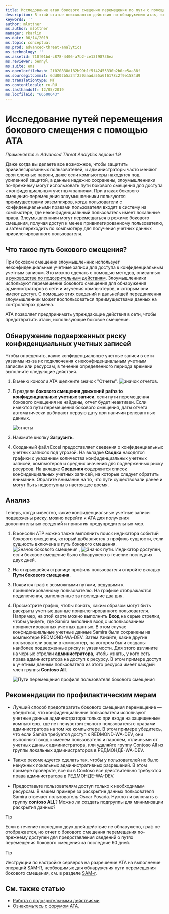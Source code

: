 ```yaml
---
title: Исследование атак бокового смещения перемещения по пути с помощью ATA | Документация Майкрософт
description: В этой статье описываются действия по обнаружению атак, использующих пути бокового смещения, в Advanced Threat Analytics (ATA).
keywords: ''
author: mlottner
ms.author: mlottner
manager: rkarlin
ms.date: 06/14/2019
ms.topic: conceptual
ms.prod: advanced-threat-analytics
ms.technology: ''
ms.assetid: 710f01bd-c878-4406-a7b2-ce13f98736ea
ms.reviewer: bennyl
ms.suite: ems
ms.openlocfilehash: 2f020838d182b99b1f5f42455330b2b0ce5aa88f
ms.sourcegitcommit: 6dd002b5a34f230aaada55a6f6178c2f9e1584d9
ms.translationtype: MT
ms.contentlocale: ru-RU
ms.lasthandoff: 12/05/2019
ms.locfileid: "66500643"
---
```

# <a name="investigate-lateral-movement-paths-with-ata"></a>Исследование путей перемещения бокового смещения с помощью ATA


*Применяется к: Advanced Threat Analytics версии 1.9*

Даже когда вы делаете все возможное, чтобы защитить привилегированных пользователей, и администраторы часто меняют свои сложные пароли, даже если компьютеры находятся под усиленной защитой, а данные надежно сохранены, злоумышленники по-прежнему могут использовать пути бокового смещения для доступа к конфиденциальным учетным записям. При атаках бокового смещения-перемещения злоумышленники пользуются преимуществами экземпляров, когда пользователи с конфиденциальными правами пользователя входят в систему на компьютере, где неконфиденциальный пользователь имеет локальные права. Злоумышленники могут перемещаться в режиме бокового смещения, получая доступ к менее привилегированному пользователю, и затем переходить по компьютеру для получения учетных данных привилегированного пользователя. 

## <a name="what-is-a-lateral-movement-path"></a>Что такое путь бокового смещения?

При боковом смещении злоумышленник использует неконфиденциальные учетные записи для доступа к конфиденциальным учетным записям. Это можно сделать с помощью методов, описанных в [руководстве по подозрительным действиям](suspicious-activity-guide.md). Злоумышленники используют перемещение бокового смещения для обнаружения администраторов в сети и изучения компьютеров, к которым они имеют доступ. С помощью этих сведений и дальнейшей передвижения злоумышленник может воспользоваться преимуществами данных на контроллерах домена. 

ATA позволяет предпринимать упреждающие действия в сети, чтобы предотвратить атаки, использующие боковое смещение.

## <a name="discovery-your-at-risk-sensitive-accounts"></a>Обнаружение подверженных риску конфиденциальных учетных записей

Чтобы определить, какие конфиденциальные учетные записи в сети уязвимы из-за их подключения к неконфиденциальным учетным записям или ресурсам, в течение определенного периода времени выполните следующие действия. 

1. В меню консоли ATA щелкните значок "Отчеты". ![значок отчетов](./media/ata-report-icon.png).

2. В разделе **бокового смещения движений paths to конфиденциальные учетные записи**, если пути перемещения бокового смещения не найдены, отчет будет неактивен. Если имеются пути перемещения бокового смещения, даты отчета автоматически выбирают первую дату при наличии релевантных данных. 

   ![отчеты](./media/reports.png)

3. Нажмите кнопку **Загрузить**.

4. Созданный файл Excel предоставляет сведения о конфиденциальных учетных записях под угрозой. На вкладке **Сводка** находятся графики с указанием количества конфиденциальных учетных записей, компьютеров и средних значений для подверженных риску ресурсов. На вкладке **Сведения** содержится список конфиденциальных учетных записей, на которые следует обратить внимание. Обратите внимание на то, что пути существовали ранее и могут быть недоступны в настоящее время.


## <a name="investigate"></a>Анализ

Теперь, когда известно, какие конфиденциальные учетные записи подвержены риску, можно перейти к ATA для получения дополнительных сведений и принятия предупредительных мер.

1. В консоли ATP можно также выполнить поиск индикатора событий бокового смещения, который добавляется в профиль сущности, если сущность включена в путь бокового смещения. ![Значок бокового смещения](./media/lateral-movement-icon.png) , ![Значок пути](./media/paths-icon.png). Индикатор доступен, если боковое смещение было обнаружено в течение последних двух дней.

2. На открывшейся странице профиля пользователя откройте вкладку **Пути бокового смещения**.

3. Появится граф с возможными путями, ведущими к привилегированному пользователю. На графике отображаются подключения, выполненные за последние два дня.

4. Просмотрите график, чтобы понять, каким образом могут быть раскрыты учетные данные привилегированного пользователя. Например, на этой карте можно выполнить **Вход** на серые стрелки, чтобы увидеть, где Samira выполнил вход с использованием привилегированных учетных данных. В этом случае конфиденциальные учетные данные Samira были сохранены на компьютере REDMOND-WA-DEV. Затем Узнайте, какие другие пользователи вошли в компьютер, на котором были созданы наиболее подверженные риску и уязвимости. Для этого взгляните на черные стрелки **администратора**, чтобы узнать, у кого есть права администратора на доступ к ресурсу. В этом примере доступ к учетным данным пользователя из этого ресурса имеет каждый член группы **Contoso All**.  

   ![Пути перемещения профиля пользователя бокового смещения](media/user-profile-lateral-movement-paths.png)


## <a name="preventative-best-practices"></a>Рекомендации по профилактическим мерам

- Лучший способ предотвратить бокового смещения перемещение — убедиться, что конфиденциальные пользователи используют учетные данные администратора только при входе на защищенные компьютеры, где нет нечувствительного пользователя с правами администратора на том же компьютере. В этом примере убедитесь, что если Samira требуется доступ к REDMOND-WA-DEV, они выполняют вход с именем пользователя и паролем, отличными от учетных данных администратора, или удаляйте группу Contoso All из группы локальных администраторов в РЕДМОНДЕ-WA-DEV.

- Также рекомендуется сделать так, чтобы у пользователей не было ненужных локальных административных разрешений. В этом примере проверьте, все ли в Contoso все действительно требуются права администратора в РЕДМОНДЕ-WA-DEV.

- Предоставьте пользователям доступ только к необходимым ресурсам. В нашем примере за раскрытие данных пользователя Samira отвечает пользователь Oscar Posada. Нужно ли включать в группу **contoso ALL**? Можно ли создать подгруппы для минимизации раскрытия данных?

> [!TIP]
> Если в течение последних двух дней действие не обнаружено, граф не отображается, но отчет о бокового смещения перемещения по-прежнему доступен для предоставления сведений о путях перемещения бокового смещения за последние 60 дней.

> [!TIP]
> Инструкции по настройке серверов на разрешение ATA на выполнение операций SAM-R, необходимых для обнаружения пути перемещения бокового смещения, см. в разделе [SAM-r](install-ata-step9-samr.md).




## <a name="see-also"></a>См. также статью
- [Работа с подозрительными действиями](working-with-suspicious-activities.md)
- [Ознакомьтесь с форумом ATA.](https://social.technet.microsoft.com/Forums/security/home?forum=mata)
